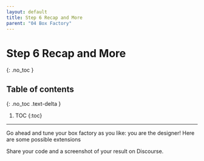 ```yaml
---
layout: default
title: Step 6 Recap and More
parent: "04 Box Factory"
---
```


# Step 6 Recap and More
{: .no_toc }

## Table of contents
{: .no_toc .text-delta }

1. TOC
{:toc}

---


Go ahead and tune your box factory as you like: you are the designer! Here are some possible extensions

Share your code and a screenshot of your result on Discourse.